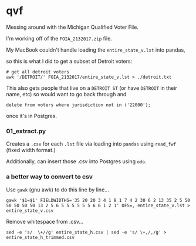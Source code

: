 # qvf

Messing around with the Michigan Qualified Voter File.

I'm working off of the `FOIA_2132017.zip` file.

My MacBook couldn't handle loading the `entire_state_v.lst` into pandas,

so this is what I did to get a subset of Detroit voters:

```
# get all detroit voters
awk '/DETROIT/' FOIA_2132017/entire_state_v.lst > ./detroit.txt
```

This also gets people that live on a `DETROIT ST` (or have `DETROIT` in their name, etc) so would want to go back through and

`delete from voters where jurisdiction not in ('22000');`

once it's in Postgres.

### 01_extract.py

Creates a `.csv` for each `.lst` file via loading into `pandas` using `read_fwf` (fixed width format.)

Additionally, can insert those .csv into Postgres using `odo`.


### a better way to convert to csv

Use `gawk` (gnu awk) to do this line by line...

```
gawk '$1=$1' FIELDWIDTHS='35 20 20 3 4 1 8 1 7 4 2 30 6 2 13 35 2 5 50 50 50 50 50 13 2 5 6 5 5 5 5 5 5 6 6 1 2 1' OFS=, entire_state_v.lst > entire_state_v.csv
```

Remove whitespace from .csv...

```
sed -e 's/  \+//g' entire_state_h.csv | sed -e 's/ \+,/,/g' > entire_state_h_trimmed.csv
```
